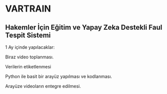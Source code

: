 # VARTRAIN
## Hakemler İçin Eğitim ve Yapay Zeka Destekli Faul Tespit Sistemi

1 Ay içinde yapılacaklar:

Biraz video toplanması.

Verilerin etiketlenmesi

Python ile basit bir arayüz yapılması ve kodlanması.

Arayüze videoların entegre edilmesi.
